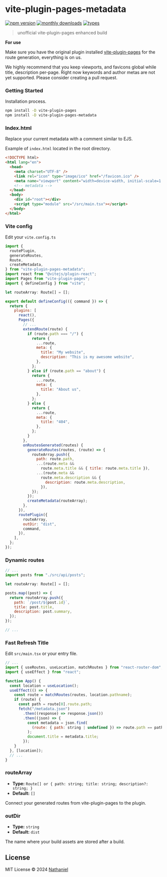 # vite-plugin-pages-metadata

[![npm version](https://badgen.net/npm/v/vite-plugin-pages-metadata)](https://www.npmjs.com/package/vite-plugin-pages-metadata)
[![monthly downloads](https://badgen.net/npm/dm/vite-plugin-pages-metadata)](https://www.npmjs.com/package/vite-plugin-pages-metadata)
[![types](https://badgen.net/npm/types/vite-plugin-pages-metadata)](https://github.com/nathanielrz/vite-plugin-pages-metadata/blob/main/src/types.ts)

> unofficial vite-plugin-pages enhanced build

**For use**

Make sure you have the original plugin installed [vite-plugin-pages](https://github.com/hannoeru/vite-plugin-pages) for the route generation, everything is on us.

We highly recommend that you keep viewports, and favicons global while title, description per-page. Right now keywords and author metas are not yet supported. Please consider creating a pull request.

### Getting Started

Installation process.

```bash
npm install -D vite-plugin-pages
npm install -D vite-plugin-pages-metadata
```

### Index.html

Replace your current metadata with a comment similar to EJS.

Example of `index.html` located in the root directory.

```html
<!DOCTYPE html>
<html lang="en">
  <head>
    <meta charset="UTF-8" />
    <link rel="icon" type="image/ico" href="/favicon.ico" />
    <meta name="viewport" content="width=device-width, initial-scale=1.0" />
    <!-- metadata -->
  </head>
  <body>
    <div id="root"></div>
    <script type="module" src="/src/main.tsx"></script>
  </body>
</html>
```

### Vite config

Edit your `vite.config.ts`

```js
import {
  routePlugin,
  generateRoutes,
  Route,
  createMetadata,
} from "vite-plugin-pages-metadata";
import react from "@vitejs/plugin-react";
import Pages from "vite-plugin-pages";
import { defineConfig } from "vite";

let routeArray: Route[] = [];

export default defineConfig(({ command }) => {
  return {
    plugins: [
      react(),
      Pages({
        // ...
        extendRoute(route) {
          if (route.path === "/") {
            return {
              ...route,
              meta: {
                title: "My website",
                description: "This is my awesome website",
              },
            };
          } else if (route.path == "about") {
            return {
              ...route,
              meta: {
                title: "About us",
              },
            };
          } else {
            return {
              ...route,
              meta: {
                title: "404",
              },
            };
          }
        },
        onRoutesGenerated(routes) {
          generateRoutes(routes, (route) => {
            routeArray.push({
              path: route.path,
              ...(route.meta &&
                route.meta.title && { title: route.meta.title }),
              ...(route.meta &&
                route.meta.description && {
                  description: route.meta.description,
                }),
            });
          });
          createMetadata(routeArray);
        },
      }),
      routePlugin({
        routeArray,
        outDir: "dist",
        command,
      }),
    ],
  };
});
```

### Dynamic routes

```js
// ...
import posts from "./src/api/posts";

let routeArray: Route[] = [];

posts.map((post) => {
  return routeArray.push({
    path: `/post/${post.id}`,
    title: post.title,
    description: post.summary,
  });
});

// ...
```

### Fast Refresh Title

Edit `src/main.tsx` or your entry file.

```js
// ...
import { useRoutes, useLocation, matchRoutes } from "react-router-dom";
import { useEffect } from "react";

function App() {
  const location = useLocation();
  useEffect(() => {
    const route = matchRoutes(routes, location.pathname);
    if (route) {
      const path = route[0].route.path;
      fetch("/metadata.json")
        .then((response) => response.json())
        .then((json) => {
          const metadata = json.find(
            (route: { path: string | undefined }) => route.path == path
          );
          document.title = metadata.title;
        });
    }
  }, [location]);
  // ...
}
```

### routeArray

- **Type:** `Route[] or { path: string; title: string; description?: string; }`
- **Default:** `[]`

Connect your generated routes from vite-plugin-pages to the plugin.

### outDir

- **Type:** `string`
- **Default:** `dist`

The name where your build assets are stored after a build.

## License

MIT License © 2024 [Nathaniel](https://github.com/nathanielrz)
